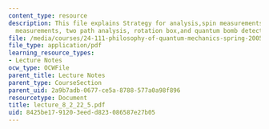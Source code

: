 ```yaml
---
content_type: resource
description: This file explains Strategy for analysis,spin measurements, coupled spin
  measurements, two path analysis, rotation box,and quantum bomb detection.
file: /media/courses/24-111-philosophy-of-quantum-mechanics-spring-2005/8425be1791203eedd823086587e27b05_lecture_8_2_22_5.pdf
file_type: application/pdf
learning_resource_types:
- Lecture Notes
ocw_type: OCWFile
parent_title: Lecture Notes
parent_type: CourseSection
parent_uid: 2a9b7adb-0677-ce5a-8788-577a0a98f896
resourcetype: Document
title: lecture_8_2_22_5.pdf
uid: 8425be17-9120-3eed-d823-086587e27b05
---
```

